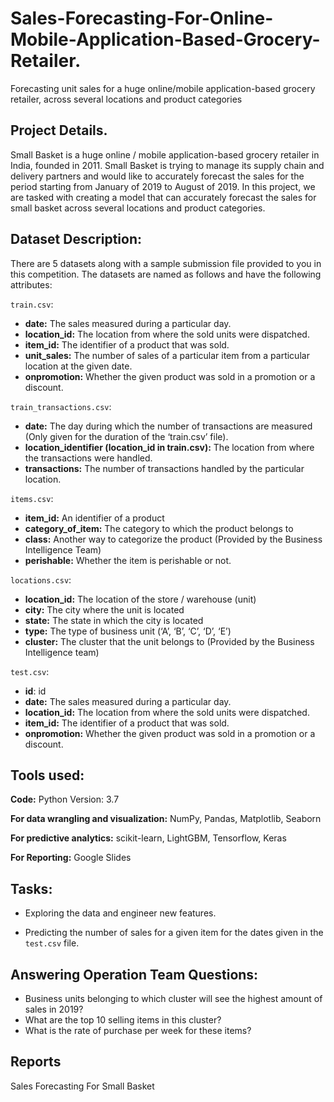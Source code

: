 # Sales-Forecasting-For-Online-Mobile-Application-Based-Grocery-Retailer.
Forecasting unit sales for a huge online/mobile application-based grocery retailer, across several locations and product categories

## Project Details.

Small Basket is a huge online / mobile application-based grocery retailer in India, founded
in 2011. Small Basket is trying to manage its supply chain and delivery partners and would
like to accurately forecast the sales for the period starting from January of 2019 to August
of 2019. 
In this project, we are tasked with creating a model that can accurately forecast the
sales for small basket across several locations and product categories.

## Dataset Description:

There are 5 datasets along with a sample submission file provided to you in this
competition. The datasets are named as follows and have the following attributes:

`train.csv`:
*  **date:** The sales measured during a particular day.
*  **location_id:** The location from where the sold units were dispatched.
*  **item_id:** The identifier of a product that was sold.
*  **unit_sales:** The number of sales of a particular item from a particular location at the given date.
*  **onpromotion:** Whether the given product was sold in a promotion or a discount.

`train_transactions.csv`:
* **date:** The day during which the number of transactions are measured (Only given for the duration of the ‘train.csv’ file).
* **location_identifier (location_id in train.csv):** The location from where the transactions were handled.
* **transactions:** The number of transactions handled by the particular location.

`items.csv`:
* **item_id:** An identifier of a product
* **category_of_item:** The category to which the product belongs to
* **class:** Another way to categorize the product (Provided by the Business Intelligence Team)
* **perishable:** Whether the item is perishable or not.

`locations.csv`:
* **location_id:** The location of the store / warehouse (unit)
* **city:** The city where the unit is located
* **state:** The state in which the city is located
* **type:** The type of business unit (‘A’, ‘B’, ‘C’, ‘D’, ‘E’)
* **cluster:** The cluster that the unit belongs to (Provided by the Business Intelligence team)

`test.csv`:
*  **id**: id
*  **date:** The sales measured during a particular day.
*  **location_id:** The location from where the sold units were dispatched.
*  **item_id:** The identifier of a product that was sold.
*  **onpromotion:** Whether the given product was sold in a promotion or a discount.


## Tools used:

**Code:** Python Version: 3.7

**For data wrangling and visualization:** NumPy, Pandas, Matplotlib, Seaborn

**For predictive analytics:** scikit-learn, LightGBM, Tensorflow, Keras

**For Reporting:** Google Slides

## Tasks:

* Exploring the data and engineer new features.

* Predicting the number of sales for a given item for the dates given in the `test.csv` file.

## Answering Operation Team Questions:

* Business units belonging to which cluster will see the highest amount of sales in 2019?
* What are the top 10 selling items in this cluster?
* What is the rate of purchase per week for these items?

## Reports

Sales Forecasting For Small Basket 
